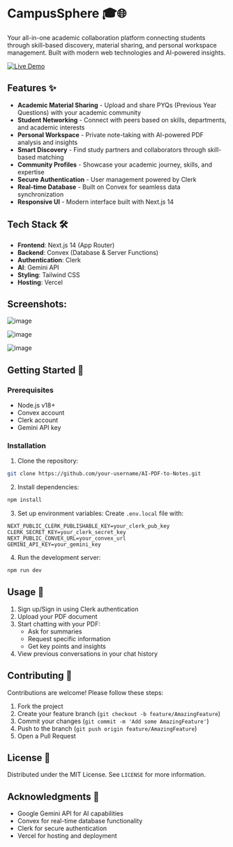 # CampusSphere 🎓🌐

Your all-in-one academic collaboration platform connecting students through skill-based discovery, material sharing, and personal workspace management. Built with modern web technologies and AI-powered insights.

[![Live Demo](https://img.shields.io/badge/Live_Demo-Online-green?style=for-the-badge&logo=vercel)](https://ai-pdf-note-taker-gray.vercel.app/)

## Features ✨

- **Academic Material Sharing** - Upload and share PYQs (Previous Year Questions) with your academic community
- **Student Networking** - Connect with peers based on skills, departments, and academic interests
- **Personal Workspace** - Private note-taking with AI-powered PDF analysis and insights
- **Smart Discovery** - Find study partners and collaborators through skill-based matching
- **Community Profiles** - Showcase your academic journey, skills, and expertise
- **Secure Authentication** - User management powered by Clerk
- **Real-time Database** - Built on Convex for seamless data synchronization
- **Responsive UI** - Modern interface built with Next.js 14

## Tech Stack 🛠️

- **Frontend**: Next.js 14 (App Router)
- **Backend**: Convex (Database & Server Functions)
- **Authentication**: Clerk
- **AI**: Gemini API
- **Styling**: Tailwind CSS
- **Hosting**: Vercel

## Screenshots:

![image](https://github.com/user-attachments/assets/fe027fe5-ff68-4d9c-b9f6-d8c1a2a50086)

![image](https://github.com/user-attachments/assets/8f6eba4e-683a-4c1e-aa44-1e367ac1c700)

![image](https://github.com/user-attachments/assets/77a23a2d-3623-476f-b7d8-4e366066d2ce)

## Getting Started 🚀

### Prerequisites

- Node.js v18+
- Convex account
- Clerk account
- Gemini API key

### Installation

1. Clone the repository:

```bash
git clone https://github.com/your-username/AI-PDF-to-Notes.git
```

2. Install dependencies:

```bash
npm install
```

3. Set up environment variables:
   Create `.env.local` file with:

```env
NEXT_PUBLIC_CLERK_PUBLISHABLE_KEY=your_clerk_pub_key
CLERK_SECRET_KEY=your_clerk_secret_key
NEXT_PUBLIC_CONVEX_URL=your_convex_url
GEMINI_API_KEY=your_gemini_key
```

4. Run the development server:

```bash
npm run dev
```

## Usage 📖

1. Sign up/Sign in using Clerk authentication
2. Upload your PDF document
3. Start chatting with your PDF:
   - Ask for summaries
   - Request specific information
   - Get key points and insights
4. View previous conversations in your chat history

## Contributing 🤝

Contributions are welcome! Please follow these steps:

1. Fork the project
2. Create your feature branch (`git checkout -b feature/AmazingFeature`)
3. Commit your changes (`git commit -m 'Add some AmazingFeature'`)
4. Push to the branch (`git push origin feature/AmazingFeature`)
5. Open a Pull Request

## License 📄

Distributed under the MIT License. See `LICENSE` for more information.

## Acknowledgments 🙏

- Google Gemini API for AI capabilities
- Convex for real-time database functionality
- Clerk for secure authentication
- Vercel for hosting and deployment
